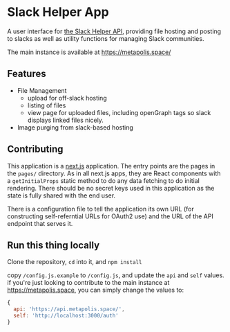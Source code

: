 Slack Helper App
================

A user interface for [the Slack Helper API](https://github.com/lgbtq-technology/lgbtq-helper-api), providing file hosting and posting to slacks as well as utility functions for managing Slack communities.

The main instance is available at https://metapolis.space/

Features
--------

* File Management
	* upload for off-slack hosting
	* listing of files
	* view page for uploaded files, including openGraph tags so slack displays linked files nicely.
* Image purging from slack-based hosting

Contributing
------------

This application is a [next.js](https://www.npmjs.com/package/next) application. The entry points are the pages in the `pages/` directory. As in all next.js apps, they are React components with a `getInitialProps` static method to do any data fetching to do initial rendering. There should be no secret keys used in this application as the state is fully shared with the end user.

There is a configuration file to tell the application its own URL (for constructing self-referntial URLs for OAuth2 use) and the URL of the API endpoint that serves it.

Run this thing locally
----------------------

Clone the repository, `cd` into it, and `npm install`

copy `/config.js.example` to `/config.js`, and update the `api` and `self` values. if you're just looking to contribute to the main instance at https://metapolis.space, you can simply change the values to:

```js
{
  api: 'https://api.metapolis.space/',
  self: 'http://localhost:3000/auth'
}

```

